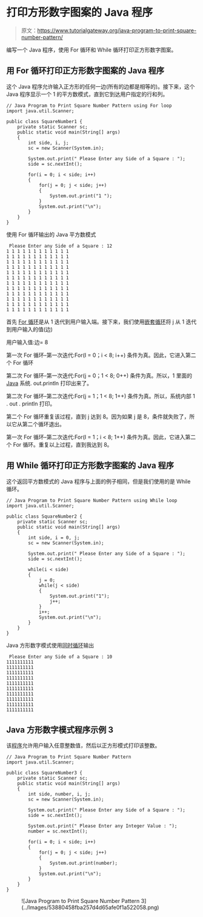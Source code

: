 # 打印方形数字图案的 Java 程序

> 原文：<https://www.tutorialgateway.org/java-program-to-print-square-number-pattern/>

编写一个 Java 程序，使用 For 循环和 While 循环打印正方形数字图案。

## 用 For 循环打印正方形数字图案的 Java 程序

这个 Java 程序允许输入正方形的任何一边(所有的边都是相等的)。接下来，这个 Java 程序显示一个 1 的平方数模式，直到它到达用户指定的行和列。

```
// Java Program to Print Square Number Pattern using For loop
import java.util.Scanner;

public class SquareNumber1 {
	private static Scanner sc;
	public static void main(String[] args) 
	{
		int side, i, j;
		sc = new Scanner(System.in);

		System.out.print(" Please Enter any Side of a Square : ");
		side = sc.nextInt();	

		for(i = 0; i < side; i++)
		{
			for(j = 0; j < side; j++)
			{
				System.out.print("1 "); 
			}
			System.out.print("\n"); 
		}	
	}
}
```

使用 For 循环输出的 Java 平方数模式

```
 Please Enter any Side of a Square : 12
1 1 1 1 1 1 1 1 1 1 1 1 
1 1 1 1 1 1 1 1 1 1 1 1 
1 1 1 1 1 1 1 1 1 1 1 1 
1 1 1 1 1 1 1 1 1 1 1 1 
1 1 1 1 1 1 1 1 1 1 1 1 
1 1 1 1 1 1 1 1 1 1 1 1 
1 1 1 1 1 1 1 1 1 1 1 1 
1 1 1 1 1 1 1 1 1 1 1 1 
1 1 1 1 1 1 1 1 1 1 1 1 
1 1 1 1 1 1 1 1 1 1 1 1 
1 1 1 1 1 1 1 1 1 1 1 1 
1 1 1 1 1 1 1 1 1 1 1 1 
```

首先 [For 循环](https://www.tutorialgateway.org/java-for-loop/)是从 1 迭代到用户输入端。接下来，我们使用[嵌套循环](https://www.tutorialgateway.org/nested-for-loop-in-java/)将 j 从 1 迭代到用户输入的值(边)

用户输入值:边= 8

第一次 For 循环–第一次迭代:For(I = 0；i < 8; i++)
条件为真。因此，它进入第二个 For 循环

第二次 For 循环–第一次迭代:For(j = 0；1 < 8; 0++)
条件为真。所以，1 里面的 [Java](https://www.tutorialgateway.org/java-tutorial/) 系统. out.println 打印出来了。

第二次 For 循环–第二次迭代:For(j = 1；1 < 8; 1++)
条件为真。所以，系统内部 1 . out . println 打印。

第二个 For 循环重复该过程，直到 j 达到 8。因为如果 j 是 8，条件就失败了，所以它从第二个循环退出。

第一次 For 循环–第二次迭代:For(I = 1；i < 8; 1++)
条件为真。因此，它进入第二个 For 循环。重复以上过程，直到我达到 8。

## 用 While 循环打印正方形数字图案的 Java 程序

这个返回平方数模式的 Java 程序与上面的例子相同，但是我们使用的是 While 循环。

```
// Java Program to Print Square Number Pattern using While loop
import java.util.Scanner;

public class SquareNumber2 {
	private static Scanner sc;
	public static void main(String[] args) 
	{
		int side, i = 0, j;
		sc = new Scanner(System.in);

		System.out.print(" Please Enter any Side of a Square : ");
		side = sc.nextInt();	

		while(i < side)
		{
			j = 0;
			while(j < side)
			{
				System.out.print("1"); 
				j++;
			}
			i++;
			System.out.print("\n"); 
		}	
	}
}
```

Java 方形数字模式使用[同时循环](https://www.tutorialgateway.org/java-while-loop/)输出

```
 Please Enter any Side of a Square : 10
1111111111
1111111111
1111111111
1111111111
1111111111
1111111111
1111111111
1111111111
1111111111
1111111111
```

## Java 方形数字模式程序示例 3

该[程序](https://www.tutorialgateway.org/learn-java-programs/)允许用户输入任意整数值，然后以正方形模式打印该整数。

```
// Java Program to Print Square Number Pattern
import java.util.Scanner;

public class SquareNumber3 {
	private static Scanner sc;
	public static void main(String[] args) 
	{
		int side, number, i, j;
		sc = new Scanner(System.in);

		System.out.print(" Please Enter any Side of a Square : ");
		side = sc.nextInt();	

		System.out.print(" Please Enter any Integer Value : ");
		number = sc.nextInt();

		for(i = 0; i < side; i++)
		{
			for(j = 0; j < side; j++)
			{
				System.out.print(number); 
			}
			System.out.print("\n"); 
		}	
	}
}
```

<figure class="wp-block-image">![Java Program to Print Square Number Pattern 3](../Images/53880458fba257d4d65afe0f1a522058.png)</figure>